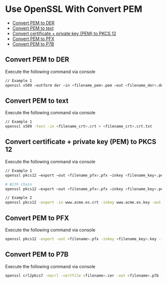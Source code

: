 # Use OpenSSL With Convert PEM


- [Convert PEM to DER](#convert-PEM-to-DER)
- [Convert PEM to text](#convert-PEM-to-text)
- [Convert certificate + private key (PEM) to PKCS 12](#convert-cert-and-private-key-to-pkcs-12)
- [Convert PEM to PFX](#convert-PEM-to-PFX)
- [Convert PEM to P7B](#convert-PEM-to-P7B)






## Convert PEM to DER

Execute the following command via console

```bash
// Example 1
openssl x509 –outform der –in <filename_pem>.pem –out <filename_der>.der
```



## Convert PEM to text

Execute the following command via console

```bash
// Example 1
openssl x509 -text -in <filename_crt>.crt > <filename_crt>.crt.txt
```



## Convert certificate + private key (PEM) to PKCS 12

Execute the following command via console

```bash
// Example 1
openssl pkcs12 –export –out <filename_pfx>.pfx –inkey <filename_key>.pem –in <filename_pem>.pem

# With chain
openssl pkcs12 –export –out <filename_pfx>.pfx –inkey <filename_key>.pem –in <filename_pem>.pem -chain cacert.pem

// Example 2
openssl pkcs12 -export -in www.acme.es.crt -inkey www.acme.es.key -out www.acme.es.pfx
```



## Convert PEM to PFX

Execute the following command via console

```bash
openssl pkcs12 -export -out <filename>.pfx -inkey <filename_key>.key -in <filename>.crt -certfile <filenameCACert>.crt
```



## Convert PEM to P7B

Execute the following command via console

```bash
openssl crl2pkcs7 -nocrl -certfile <filename>.cer -out <filename>.p7b -certfile <filenameCACert>.cer
```
